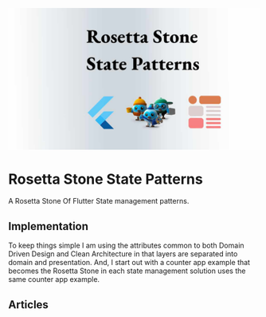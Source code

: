 ![image header](./media/image-header-github.jpg)

# Rosetta Stone State Patterns

A Rosetta Stone Of Flutter State management patterns. 


## Implementation

To keep things simple I am using the attributes common to 
both Domain Driven Design and Clean Architecture in that 
layers are separated into domain and presentation. And, I start out with a counter app example that becomes the Rosetta Stone in each state management solution uses the same counter app example.

## Articles